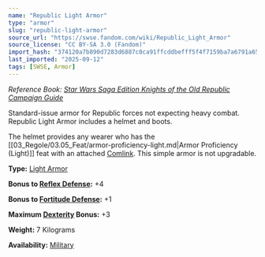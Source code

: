 ```yaml
---
name: "Republic Light Armor"
type: "armor"
slug: "republic-light-armor"
source_url: "https://swse.fandom.com/wiki/Republic_Light_Armor"
source_license: "CC BY-SA 3.0 (Fandom)"
import_hash: "374120a7b890d7283d6887c0ca91ffcddbefff5f4f7159ba7a6791a65c0dc8a4"
last_imported: "2025-09-12"
tags: [SWSE, Armor]
---
```

*Reference Book: [Star Wars Saga Edition Knights of the Old Republic Campaign Guide](https://swse.fandom.com/wiki/Star_Wars_Saga_Edition_Knights_of_the_Old_Republic_Campaign_Guide)*

Standard-issue armor for Republic forces not expecting heavy combat. Republic Light Armor includes a helmet and boots.

The helmet provides any wearer who has the [[03_Regole/03.05_Feat/armor-proficiency-light.md|Armor Proficiency (Light)]] feat with an attached [Comlink](https://swse.fandom.com/wiki/Comlink). This simple armor is not upgradable.

**Type:** [Light Armor](https://swse.fandom.com/wiki/Light_Armor)

**Bonus to [Reflex Defense](https://swse.fandom.com/wiki/Reflex_Defense):** +4

**Bonus to [Fortitude Defense](https://swse.fandom.com/wiki/Fortitude_Defense):** +1

**Maximum [Dexterity](https://swse.fandom.com/wiki/Dexterity) Bonus:** +3

**Weight:** 7 Kilograms

**Availability:** [Military](https://swse.fandom.com/wiki/Military)